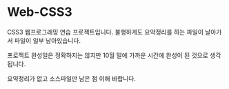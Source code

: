 # Web-CSS3

CSS3 웹프로그래밍 연습 프로젝트입니다.
불행하게도 요약정리를 하는 파일이 날아가서 파일이 일부 남아있습니다.

프로젝트 완성일은 정확하지는 않지만 10월 말에 가까운 시간에 완성이 된 것으로 생각됩니다.

요약정리가 없고 소스파일만 남은 점 이해 바랍니다.
